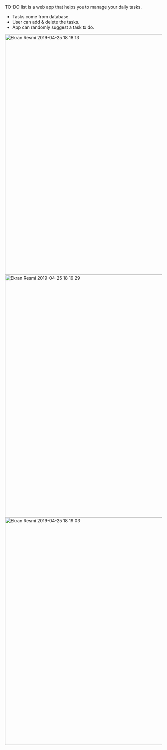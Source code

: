 
TO-DO list is a web app that helps you to manage your daily tasks.

  - Tasks come from database.
  - User can add & delete the tasks.
  - App can randomly suggest a task to do.


<img width="771" alt="Ekran Resmi 2019-04-25 18 18 13" src="https://user-images.githubusercontent.com/16281631/56748171-09415300-6788-11e9-8f19-c83a644dffff.png">

<img width="778" alt="Ekran Resmi 2019-04-25 18 19 29" src="https://user-images.githubusercontent.com/16281631/56748169-08a8bc80-6788-11e9-834e-b6e453a36750.png">

<img width="730" alt="Ekran Resmi 2019-04-25 18 19 03" src="https://user-images.githubusercontent.com/16281631/56748170-08a8bc80-6788-11e9-9e2f-6f5e4470a7c7.png">


